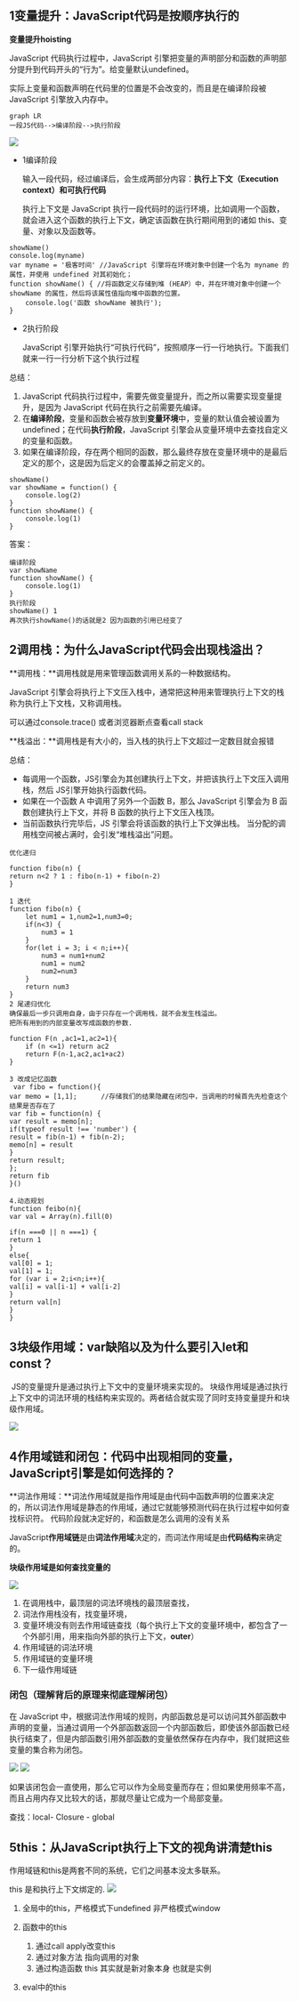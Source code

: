 ## 1变量提升：JavaScript代码是按顺序执行的

**变量提升hoisting**
	 
JavaScript 代码执行过程中，JavaScript 引擎把变量的声明部分和函数的声明部分提升到代码开头的“行为”。给变量默认undefined。

实际上变量和函数声明在代码里的位置是不会改变的，而且是在编译阶段被 JavaScript 引擎放入内存中。


```
graph LR
一段JS代码-->编译阶段-->执行阶段
```
<img  src='./../../images/JS执行流程.png'/>

- 1编译阶段

	输入一段代码，经过编译后，会生成两部分内容：**执行上下文（Execution context）和可执行代码**

	执行上下文是 JavaScript 执行一段代码时的运行环境，比如调用一个函数，就会进入这个函数的执行上下文，确定该函数在执行期间用到的诸如 this、变量、对象以及函数等。
	
```
showName()
console.log(myname)
var myname = '极客时间' //JavaScript 引擎将在环境对象中创建一个名为 myname 的属性，并使用 undefined 对其初始化；
function showName() { //将函数定义存储到堆 (HEAP）中，并在环境对象中创建一个 showName 的属性，然后将该属性值指向堆中函数的位置。
    console.log('函数 showName 被执行');
}
```

- 2执行阶段

	JavaScript 引擎开始执行“可执行代码”，按照顺序一行一行地执行。下面我们就来一行一行分析下这个执行过程

总结：

1. JavaScript 代码执行过程中，需要先做变量提升，而之所以需要实现变量提升，是因为 JavaScript 代码在执行之前需要先编译。
2. 在**编译阶段**，变量和函数会被存放到**变量环境**中，变量的默认值会被设置为 undefined；在代码**执行阶段**，JavaScript 引擎会从变量环境中去查找自定义的变量和函数。
3. 如果在编译阶段，存在两个相同的函数，那么最终存放在变量环境中的是最后定义的那个，这是因为后定义的会覆盖掉之前定义的。

```
showName()
var showName = function() {
    console.log(2)
}
function showName() {
    console.log(1)
}
```

答案：

```
编译阶段
var showName
function showName() {
	console.log(1)
}
执行阶段
showName() 1
再次执行showName()的话就是2 因为函数的引用已经变了
```
## 2调用栈：为什么JavaScript代码会出现栈溢出？

**调用栈：**调用栈就是用来管理函数调用关系的一种数据结构。

JavaScript 引擎会将执行上下文压入栈中，通常把这种用来管理执行上下文的栈称为执行上下文栈，又称调用栈。

可以通过console.trace() 或者浏览器断点查看call stack

**栈溢出：**调用栈是有大小的，当入栈的执行上下文超过一定数目就会报错

总结：

- 每调用一个函数，JS引擎会为其创建执行上下文，并把该执行上下文压入调用栈，然后 JS引擎开始执行函数代码。
- 如果在一个函数 A 中调用了另外一个函数 B，那么 JavaScript 引擎会为 B 函数创建执行上下文，并将 B 函数的执行上下文压入栈顶。
- 当前函数执行完毕后，JS 引擎会将该函数的执行上下文弹出栈。
当分配的调用栈空间被占满时，会引发“堆栈溢出”问题。

```
优化递归

function fibo(n) {
return n<2 ? 1 : fibo(n-1) + fibo(n-2)
}

1 迭代
function fibo(n) {
	let num1 = 1,num2=1,num3=0;
	if(n<3) {
		num3 = 1
	}
	for(let i = 3; i < n;i++){
		num3 = num1+num2
		num1 = num2
		num2=num3
	}
	return num3
}
2 尾递归优化
确保最后一步只调用自身，由于只存在一个调用栈，就不会发生栈溢出。
把所有用到的内部变量改写成函数的参数.

function F(n ,ac1=1,ac2=1){
	if (n <=1) return ac2
	return F(n-1,ac2,ac1+ac2)
}

3 改成记忆函数
 var fibo = function(){
var memo = [1,1];      //存储我们的结果隐藏在闭包中，当调用的时候首先先检查这个结果是否存在了
var fib = function(n) {
var result = memo[n];
if(typeof result !== 'number') {
result = fib(n-1) + fib(n-2);
memo[n] = result
}
return result;
};
return fib
}()

4.动态规划
function feibo(n){
var val = Array(n).fill(0)

if(n ===0 || n ===1) {
return 1
}
else{
val[0] = 1;
val[1] = 1;
for (var i = 2;i<n;i++){
val[i] = val[i-1] + val[i-2]
}
return val[n]
}
}
```

## 3块级作用域：var缺陷以及为什么要引入let和const？
​	JS的变量提升是通过执行上下文中的变量环境来实现的。
​	块级作用域是通过执行上下文中的词法环境的栈结构来实现的。两者结合就实现了同时支持变量提升和块级作用域。

<img  src='./../../images/变量查找.png'/>

## 4作用域链和闭包：代码中出现相同的变量，JavaScript引擎是如何选择的？

**词法作用域：**词法作用域就是指作用域是由代码中函数声明的位置来决定的，所以词法作用域是静态的作用域，通过它就能够预测代码在执行过程中如何查找标识符。
代码阶段就决定好的，和函数是怎么调用的没有关系

 JavaScript**作用域链**是由**词法作用域**决定的，而词法作用域是由**代码结构**来确定的。

 **块级作用域是如何查找变量的**

<img  src='./../../images/变量查找2.png'/>

1. 在调用栈中，最顶层的词法环境栈的最顶层查找，
2. 词法作用栈没有，找变量环境，
3. 变量环境没有则去作用域链查找（每个执行上下文的变量环境中，都包含了一个外部引用，用来指向外部的执行上下文，**outer**）
4. 作用域链的词法环境
5. 作用域链的变量环境
6. 下一级作用域链

### 闭包（理解背后的原理来彻底理解闭包）
在 JavaScript 中，根据词法作用域的规则，内部函数总是可以访问其外部函数中声明的变量，当通过调用一个外部函数返回一个内部函数后，即使该外部函数已经执行结束了，但是内部函数引用外部函数的变量依然保存在内存中，我们就把这些变量的集合称为闭包。


<img  src='./../../images/闭包调用.png'/>

<img  src='./../../images/闭包展示.png'/>

如果该闭包会一直使用，那么它可以作为全局变量而存在；但如果使用频率不高，而且占用内存又比较大的话，那就尽量让它成为一个局部变量。

查找：local- Closure - global

## 5this：从JavaScript执行上下文的视角讲清楚this

作用域链和this是两套不同的系统，它们之间基本没太多联系。

this 是和执行上下文绑定的.
<img  src='./../../images/this.png'/>

1. 全局中的this，严格模式下undefined 非严格模式window
2. 函数中的this
	1. 通过call apply改变this
	2. 通过对象方法 指向调用的对象
	3. 通过构造函数  this 其实就是新对象本身 也就是实例
	
3. eval中的this